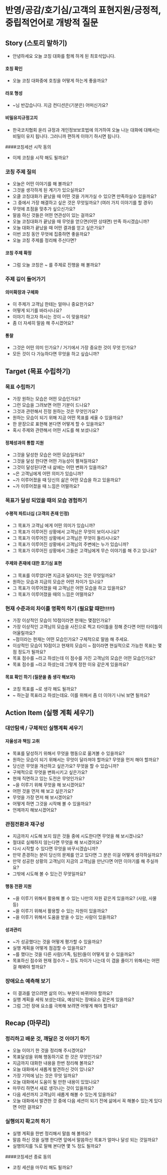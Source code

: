 
# 반영/공감/호기심/고객의 표현지원/긍정적, 중립적언어로 개방적 질문

## Story (스토리 말하기)
* 안녕하세요 오늘 코칭 대화를 함께 하게 된 최호석입니다.

#### 호칭 확인  
* 오늘 코칭 대화중에 호칭을 어떻게 하는게 좋을까요?

#### 라포 형성
* ~님 반갑습니다. 지금 컨디션은(기분은) 어떠신가요?   

#### 비밀유지규정고지
* 한국코치협회 윤리 규정과 개인정보보호법에 의거하여 오늘 나눈 대화에 대해서는 비밀이 유지 됩니다. 그러니까 편하게 이야기 하시면 됩니다.

####코칭세션 시작 동의
* 이제 코칭을 시작 해도 될까요?

### 코칭 주제 질의
* 오늘은 어떤 이야기를 해 볼까요?
* 그것을 생각하게 된 계기가 있으실까요?
* 오클 코칭대화가 끝났을 때 어떤 것을 가져가실 수 있으면 만족하실수 있을까요?
* 그 중에서 가장 해결하고 싶은 것은 무엇일까요? (여러 가지 이야기를 할 경우)
* 무엇에 초점을 맞추가 싶으신가요?
* 말씀 하신 것들은 어떤 연관성이 있는 걸까요?
* 오늘 코칭대화가 끝났을 때 무엇을 얻으면(어떤 상태면) 만족 하시겠습니까?
* 오늘 대화가 끝났을 때 어떤 결과를 얻고 싶은가요?
* 이번 코칭 동안 무엇에 집중하면 좋을까요?
* 오늘 코칭 주제를 정리해 주신다면?

#### 코칭 주제 확정
* 그럼 오늘 코칭은 ~ 를 주제로 진행을 해 볼까요?

### 주제 깊이 들어가기 
#### 의미확장과 구체화
* 이 주제가 고객님 한테는 얼마나 중요한가요?
* 어떻게 되기를 바라시나요?
* 이야기 하고자 하시는 것이 ~ 이 맞을까요?
* 좀 더 자세히 말씀 해 주시겠어요?

#### 통찰
* 그것은 어떤 의미 인가요? / 거기에서 가장 중요한 것이 무엇 인가요?
* 모든 것이 다 가능하다면 무엇을 하고 싶습니까?

## Target (목표 수립하기)

### 목표 수립하기
* 가장 원하는 모습은 어떤 모습인가요? 
* 그런 모습을 그려보면 어떤 기분이 드나요?
* 그것과 관련해서 진정 원하는 것은 무엇인가요?
* 원하는 모습이 되기 위해 지금 어떤 목표를 세울 수 있을까요?
* 한 문장으로 표현해 본다면 어떻게 할 수 있을까요?
* 혹시 주제와 관련해서 어떤 시도를 해 보셨나요?

#### 정체성과의 통합 지원
* 그것을 달성한 모습은 어떤 모습일까요?
* 그것을 달성 한다면 어떤 가능성이 펼쳐질까요?
* 그것이 달성된다면 내 삶에는 어떤 변화가 있을까요?
* ~은 고객님에게 어떤 의미가 있습니까?
* ~가 이루어졌을 때 당신의 삶은 어떤 모습을 하고 있을까요?
* ~가 이루어졌을 때 느낌은 어떨까요?

### 목표가 달성 되었을 때의 모습 경험하기

#### 수평적 파트너십 (고객의 존재 인정)
* 그 목표가 고객님 에게 어떤 의미가 있습니까?
* 그 목표가 이루어진 상황에서 고객님은 무엇이 보이시나요?
* 그 목표가 이루어진 상황에서 고객님은 무엇이 들리시나요?
* 그 목표가 이루어진 상황에서 고객님의 주변에는 누가 있습니까?
* 그 목표가 이루어진 상황에서 그들은 고객님에게 무슨 이야기를 해 주고 있나요?

#### 주제와 존재에 대한 호기심 표현
* 그 목표를 이루었다면 지금과 달라지는 것은 무엇일까요?
* 원하는 모습과 지금의 모습은 어떤 차이가 있나요?
* 그 목표가 이루어졌을 때 고객님은 어떤 모습을 하고 있을까요?
* 그 목표가 이루어졌을 때의 느낌은 어떨까요?

### 현재 수준과의 차이를 명확히 하기 (필요할 때만!!!!!)
* 가장 이상적인 모습이 10점이라면 현재는 몇점인가요?
* 가장 이상적인 고객님의 모습을 사진으로 찍고 타이틀을 정해 준다면 어떤 타이틀이 어울릴까요?
* ~점이라는 현재는 어떤 모습인가요? 구체적으로 말씀 해 주세요. 
* 이상적인 모습이 10점이고 현재의 모습이 ~ 점이라면 현실적으로 가능한 목표는 몇점 정도가 될까요?
* 목표 점수를 ~라고 하셨는데 이 점수를 가진 고객님의 모습은 어떤 모습인가요?
* 목표 점수를 ~라고 하셨는데 그렇게 정한 이유 같은게 있을까요?

#### 목표 확인 하기 (질문을 좀 생각 해보자)
* 코칭 목표를 ~로 생각 해도 될까요?  
* ~ 하는걸 목표라고 하셨는데요. 이를 위해서 좀 더 이야기 나눠 보면 될까요?

## Action Item (실행 계획 세우기)

### 대안탐색 / 구체적인 실행계획 세우기
#### 자율성과 책임 고취
* 목표를 달성하기 위해서 무엇을 행동으로 옮겨볼 수 있을까요?
* 원하는 모습이 되기 위해서는 무엇이 달라져야 할까요? 무엇을 먼저 해야 할까요?
* 당신은 무엇을 개선하고 싶은가요? 무엇을 할 수 있습니까?
* 구체적으로 무엇을 변화시키고 싶은가요?
* 현재 직면하고 있는 도전은 무엇인가요?
* ~을 이루기 위해 무엇을 해 보시겠어요?
* 어떤 것을 먼저 해 보고 싶은가요?
* 무엇을 가장 먼저 해 보시겠어요?
* 어떻게 하면 그것을 시작해 볼 수 있을까요?
* 언제까지 해보시겠어요?

### 관점전환과 재구성
* 지금까지 시도해 보지 않은 것들 중에 시도한다면 무엇을 해 보시겠나요?
* 절대로 실패하지 않는다면 무엇을 해 보시겠어요?
* 다시 시작할 수 있다면 무엇을 바꾸시겠습니까?
* 만약 존경하는 분이 당신의 문제를 안고 있다면 그 분은 이걸 어떻게 생각하실까요?
* 만약 성공한 상황의 고객님이 지금의 고객님을 만난다면 어떤 이야기를 해 주실까요? 
* 그밖에 시도해 볼 수 있는건 무엇일까요?

#### 행동 전환 지원
* ~을 이루기 위해서 활용해 볼 수 있는 나만의 자원 같은게 있을까요? (사람, 사물 등)
* ~을 이루기 위해서 활용할 수 있는 자원이 있을까요?
* ~을 이루기 위해서 도움을 받을 수 있는 사람이 있을까요?

#### 성과관리
* ~가 성공했다는 것을 어떻게 평가할 수 있을까요?
* 실행 계획을 어떻게 점검할 수 있을까요?
* ~를 했다는 것을 다른 사람(가족, 팀원)들이 어떻게 알 수 있을까요?
* 목표하신 점수와 현재 점수가 ~ 정도 차이가 나는데 이 갭을 줄이기 위해서는 어떤 걸 해봐야 할까요?

### 장애요소 예측해 보기
* 이 결과를 얻으려면 삶의 어느 부분이 바뀌어야 할까요?
* 실행 계획을 세워 보셨는데요, 예상되는 장애요소 같은게 있을까요?
* 그럼 그런 장애 요소를 극복해 보려면 어떻게 해야 할까요?

## Recap (마무리)

### 정리하고 배운 것, 깨달은 것 이야기 하기
* 오늘 이야기 한 것을 정리해 주시겠어요?
* 목표달성을 위해 행동하기로 한 것은 무엇인가요?
* 지금까지 대화한 내용을 한번 정리해 볼까요?
* 오늘 대화에서 새롭게 발견하신 것이 있나요?
* 가장 기억에 남는 것은 무엇 일까요?
* 오늘 대화에서 도움이 될 만한 내용이 있었나요?
* 마무리 하면서 새로 생각나는 것이 있을까요?
* 다음 세션까지 고객님이 새롭게 해볼 수 있는게 있을까요? 
* 오늘 대화에서 발견한 것 중에 다음 세션이 되기 전에 삶에서 꼭 해볼수 있는게 있다면 어떤 걸까요?

### 실행의지 확고히 하기
* 실행 계획을 한번 정리해서 말씀 해 볼까요?
* 말씀 하신 것을 실행 한다면 앞에서 말씀하신 목표가 얼마나 달성 되는 것일까요?
* 실행의지를 %로 말해 본다면 몇 % 정도 될까요?

####코칭세션 종료 동의
* 코칭 세션을 마무리 해도 될까요?

